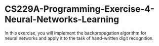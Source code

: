# CS229A-Programming-Exercise-4-Neural-Networks-Learning
In this exercise, you will implement the backpropagation algorithm for neural networks and apply it to the task of hand-written digit recognition.
